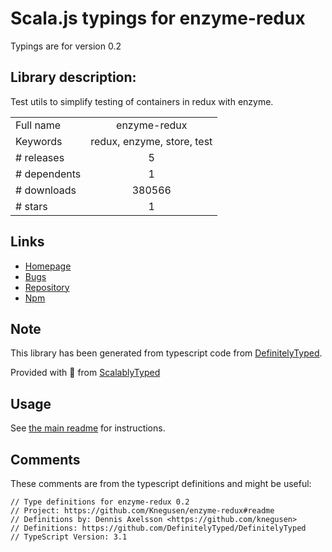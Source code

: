 
# Scala.js typings for enzyme-redux

Typings are for version 0.2

## Library description:
Test utils to simplify testing of containers in redux with enzyme.

|                    |                 |
| ------------------ | :-------------: |
| Full name          | enzyme-redux |
| Keywords           | redux, enzyme, store, test |
| # releases         | 5 |
| # dependents       | 1 |
| # downloads        | 380566 |
| # stars            | 1 |

## Links
- [Homepage](https://github.com/Knegusen/enzyme-redux#readme)
- [Bugs](https://github.com/Knegusen/enzyme-redux/issues)
- [Repository](https://github.com/Knegusen/enzyme-redux)
- [Npm](https://www.npmjs.com/package/enzyme-redux)
    


## Note
This library has been generated from typescript code from [DefinitelyTyped](https://definitelytyped.org).

Provided with :purple_heart: from [ScalablyTyped](https://github.com/oyvindberg/ScalablyTyped)

## Usage
See [the main readme](../../readme.md) for instructions.

## Comments

These comments are from the typescript definitions and might be useful:
```
// Type definitions for enzyme-redux 0.2
// Project: https://github.com/Knegusen/enzyme-redux#readme
// Definitions by: Dennis Axelsson <https://github.com/knegusen>
// Definitions: https://github.com/DefinitelyTyped/DefinitelyTyped
// TypeScript Version: 3.1

```

